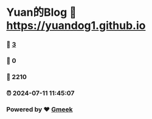 # Yuan的Blog :link: https://yuandog1.github.io 
### :page_facing_up: [3](https://yuandog1.github.io/tag.html) 
### :speech_balloon: 0 
### :hibiscus: 2210 
### :alarm_clock: 2024-07-11 11:45:07 
### Powered by :heart: [Gmeek](https://github.com/Meekdai/Gmeek)
